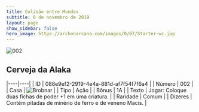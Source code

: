 ```yaml
---
title: Colisão entre Mundos
subtitle: 8 de novembro de 2019
layout: page
show_sidebar: false
hero_image: https://archonarcana.com/images/0/07/Starter-wc.jpg
---
```


![002](https://cdn.keyforgegame.com/media/card_front/pt/452_002_984JCV28G356_pt.png)

## Cerveja da Alaka

|----|----|
| ID | 088e9ef2-2919-4e4a-881d-af7f54f7f6a4 |
| Número | 002 |
| Casa | ![Brobnar](https://archonarcana.com/images/thumb/e/e0/Brobnar.png/22px-Brobnar.png "Brobnar") |
| Tipo | Ação |
| Bônus | 1A |
| Texto | Jogar: Coloque duas fichas de poder +1 em uma criatura. |
| Raridade | Comum |
| Dizeres | Contém pitadas de minério de ferro  e de veneno Macis. |